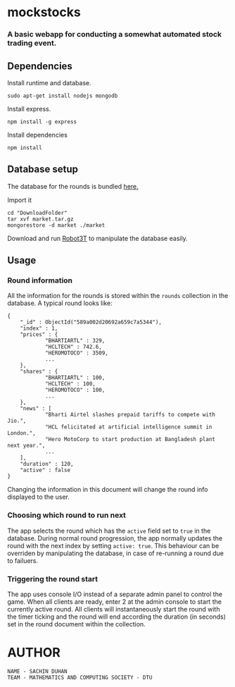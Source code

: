 # mockstocks

### A basic webapp for conducting a somewhat automated stock trading event.

## Dependencies

Install runtime and database.

    sudo apt-get install nodejs mongodb

Install express.

    npm install -g express

Install dependencies

    npm install

## Database setup

The database for the rounds is bundled [here.](https://drive.google.com/file/d/1MvRSpHPIIEWYkuFp20zpxklqy_h2ZjP_/view)

Import it

    cd "DownloadFolder"
    tar xvf market.tar.gz
    mongorestore -d market ./market
    
Download and run [Robot3T](https://robomongo.org/download) to manipulate the database easily.

## Usage

### Round information
All the information for the rounds is stored within the `rounds` collection in
the database. A typical round looks like:

    {
        "_id" : ObjectId("589a002d20692a659c7a5344"),
        "index" : 1,
        "prices" : {
                "BHARTIARTL" : 329,
                "HCLTECH" : 742.6,
                "HEROMOTOCO" : 3509,
                ...
        },
        "shares" : {
                "BHARTIARTL" : 100,
                "HCLTECH" : 100,
                "HEROMOTOCO" : 100,
                ...
        },
        "news" : [
                "Bharti Airtel slashes prepaid tariffs to compete with Jio.",
                "HCL felicitated at artificial intelligence summit in London.",
                "Hero MotoCorp to start production at Bangladesh plant next year.",
                ...
        ],
        "duration" : 120,
        "active" : false
    }

Changing the information in this document will change the round info displayed
to the user.

### Choosing which round to run next

The app selects the round which has the `active` field set to `true` in the
database. During normal round progression, the app normally updates the round
with the next index by setting `active: true`. This behaviour can be overriden
by manipulating the database, in case of re-running a round due to failuers.

### Triggering the round start

The app uses console I/O instead of a separate admin panel to control the game.
When all clients are ready, enter 2 at the admin console to start the currently
active round. All clients will instantaneously start the round with the timer
ticking and the round will end according the duration (in seconds) set in the
round document within the collection.


# AUTHOR
```
NAME - SACHIN DUHAN
TEAM - MATHEMATICS AND COMPUTING SOCIETY - DTU
```

